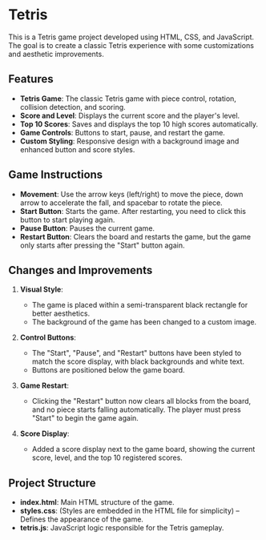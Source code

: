 # Tetris

This is a Tetris game project developed using HTML, CSS, and JavaScript. The goal is to create a classic Tetris experience with some customizations and aesthetic improvements.

## Features

- **Tetris Game**: The classic Tetris game with piece control, rotation, collision detection, and scoring.
- **Score and Level**: Displays the current score and the player's level.
- **Top 10 Scores**: Saves and displays the top 10 high scores automatically.
- **Game Controls**: Buttons to start, pause, and restart the game.
- **Custom Styling**: Responsive design with a background image and enhanced button and score styles.

## Game Instructions

- **Movement**: Use the arrow keys (left/right) to move the piece, down arrow to accelerate the fall, and spacebar to rotate the piece.
- **Start Button**: Starts the game. After restarting, you need to click this button to start playing again.
- **Pause Button**: Pauses the current game.
- **Restart Button**: Clears the board and restarts the game, but the game only starts after pressing the "Start" button again.

## Changes and Improvements

1. **Visual Style**:
   - The game is placed within a semi-transparent black rectangle for better aesthetics.
   - The background of the game has been changed to a custom image.

2. **Control Buttons**:
   - The "Start", "Pause", and "Restart" buttons have been styled to match the score display, with black backgrounds and white text.
   - Buttons are positioned below the game board.

3. **Game Restart**:
   - Clicking the "Restart" button now clears all blocks from the board, and no piece starts falling automatically. The player must press "Start" to begin the game again.

4. **Score Display**:
   - Added a score display next to the game board, showing the current score, level, and the top 10 registered scores.

## Project Structure

- **index.html**: Main HTML structure of the game.
- **styles.css**: (Styles are embedded in the HTML file for simplicity) – Defines the appearance of the game.
- **tetris.js**: JavaScript logic responsible for the Tetris gameplay.
